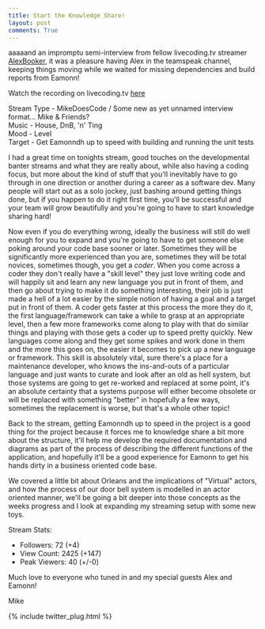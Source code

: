 ```yaml
---
title: Start the Knowledge Share!
layout: post
comments: True
---
```


aaaaand an impromptu semi-interview from fellow livecoding.tv streamer [AlexBooker](https://www.livecoding.tv/alexbooker/), it was a pleasure having Alex in the teamspeak channel, keeping things moving while we waited for missing dependencies and build reports from Eamonn!

Watch the recording on livecoding.tv [here](https://www.livecoding.tv/video/mikedoescode-knowledge-share/)  

Stream Type - MikeDoesCode / Some new as yet unnamed interview format... Mike & Friends?  
Music - House, DnB, 'n' Ting   
Mood - Level  
Target - Get Eamonndh up to speed with building and running the unit tests  

I had a great time on tonights stream, good touches on the developmental banter streams and what they are really about, while also having a coding focus, but more about the kind of stuff that you'll inevitably have to go through in one direction or another during a career as a software dev. Many people will start out as a solo jockey, just bashing around getting things done, but if you happen to do it right first time, you'll be successful and your team will grow beautifully and you're going to have to start knowledge sharing hard! 

Now even if you do everything wrong, ideally the business will still do well enough for you to expand and you're going to have to get someone else poking around your code base sooner or later. Sometimes they will be significantly more experienced than you are, sometimes they will be total novices, sometimes though, you get a *coder*. When you come across a coder they don't really have a "skill level" they just love writing code and will happily sit and learn any new language you put in front of them, and then go about trying to make it do something interesting, their job is just made a hell of a lot easier by the simple notion of having a goal and a target put in front of them. A coder gets faster at this process the more they do it, the first language/framework can take a while to grasp at an appropriate level, then a few more frameworks come along to play with that do similar things and playing with those gets a coder up to speed pretty quickly. New languages come along and they get some spikes and work done in them and the more this goes on, the easier it becomes to pick up a new language or framework. This skill is absolutely vital, sure there's a place for a maintenance developer, who knows the ins-and-outs of a particular language and just wants to curate and look after an old as hell system, but those systems are going to get re-worked and replaced at some point, it's an absolute certainty that a systems purpose will either become obsolete or will be replaced with something "better" in hopefully a few ways, sometimes the replacement is worse, but that's a whole other topic!

Back to the stream, getting Eamonndh up to speed in the project is a good thing for the project because it forces me to knowledge share a bit more about the structure, it'll help me develop the required documentation and diagrams as part of the process of describing the different functions of the application, and hopefully it'll be a good experience for Eamonn to get his hands dirty in a business oriented code base.

We covered a little bit about Orleans and the implications of "Virtual" actors, and how the process of our door bell system is modelled in an actor oriented manner, we'll be going a bit deeper into those concepts as the weeks progress and I look at expanding my streaming setup with some new toys.

Stream Stats:  
 - Followers: 72 (+4)   
 - View Count: 2425 (+147)    
 - Peak Viewers: 40 (+/-0)  

Much love to everyone who tuned in and my special guests Alex and Eamonn!

Mike

{% include twitter_plug.html %}